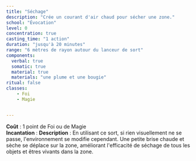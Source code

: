 ```yaml
---
title: "Séchage"
description: "Crée un courant d'air chaud pour sécher une zone."
school: "Évocation"
level: 0
concentration: true
casting_time: "1 action"
duration: "jusqu'à 20 minutes"
range: "6 mètres de rayon autour du lanceur de sort"
components:
  verbal: true
  somatic: true
  material: true
  materials: "une plume et une bougie"
ritual: false
classes:
    - Foi
    - Magie


---
```

**Coût** : 1 point de Foi ou de Magie  
**Incantation** : 
**Description** : En utilisant ce sort, si rien visuellement ne se passe, l'environnement se modifie cependant.
Une petite brise chaude et sèche se déplace sur la zone, améliorant l'efficacité de séchage de tous les objets et êtres vivants dans la zone.

